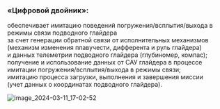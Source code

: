 ### «Цифровой двойник»:
обеспечивает имитацию поведений погружения/всплытия/выхода в режимы связи подводного глайдера  
за счет генерации обратной связи от исполнительных механизмов  
(механизм изменения плавучести, дифферента и руль глайдера)  
и данных телеметрии подводного глайдера (глубиномер, компас);  
получение и использование данных от САУ глайдера в процессе имитации 
погружения/всплытия/выхода в режимы связи;  
имитацию процесса загрузки, выполнения и завершения миссии  
(учет данных о координатах подводного глайдера).

![image_2024-03-11_17-02-52](https://github.com/Vsev0l0dZ/DigitalTwin/assets/98832327/d34d3b0f-7316-42ff-8f46-53196e96a307)
